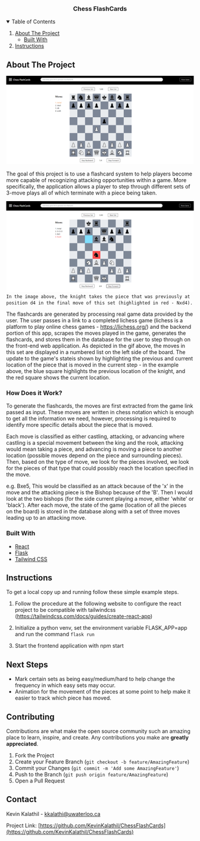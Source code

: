 <!-- PROJECT SHIELDS -->
<!--
*** I'm using markdown "reference style" links for readability.
*** Reference links are enclosed in brackets [ ] instead of parentheses ( ).
*** See the bottom of this document for the declaration of the reference variables
*** for contributors-url, forks-url, etc. This is an optional, concise syntax you may use.
*** https://www.markdownguide.org/basic-syntax/#reference-style-links
-->

<!-- PROJECT LOGO -->
<br />
<p align="center">
  <h3 align="center">Chess FlashCards</h3>
</p>

<!-- TABLE OF CONTENTS -->
<details open="open">
  <summary>Table of Contents</summary>
  <ol>
    <li>
      <a href="#about-the-project">About The Project</a>
      <ul>
        <li><a href="#built-with">Built With</a></li>
      </ul>
    </li>
    <li><a href="#instructions">Instructions</a></li>
  </ol>
</details>

<!-- ABOUT THE PROJECT -->

## About The Project

![Product Name Screen Shot][product-animation]

The goal of this project is to use a flashcard system to help players become more capable of recognizing attacking opportunities within a game. More specifically, the application allows a player to step through different sets of 3-move plays all of which terminate with a piece being taken.

![Product Name Screen Shot][product-screenshot]
`In the image above, the knight takes the piece that was previously at position d4 in the final move of this set (highlighted in red - Nxd4).`

The flashcards are generated by processing real game data provided by the user. The user passes in a link to a completed lichess game (lichess is a platform to play online chess games - https://lichess.org/) and the backend portion of this app, scrapes the moves played in the game, generates the flashcards, and stores them in the database for the user to step through on the front-end web application. As depicted in the gif above, the moves in this set are displayed in a numbered list on the left side of the board. The update to the game's stateis shown by highlighting the previous and current location of the piece that is moved in the current step - in the example above, the blue square highlights the previous location of the knight, and the red square shows the current location.

### How Does it Work?

To generate the flashcards, the moves are first extracted from the game link passed as input. These moves are written in chess notation which is enough to get all the information we need, however, processing is required to identify more specific details about the piece that is moved.

Each move is classified as either castling, attacking, or advancing where castling is a special movement between the king and the rook, attacking would mean taking a piece, and advancing is moving a piece to another location (possible moves depend on the piece and surrounding pieces). Then, based on the type of move, we look for the pieces involved, we look for the pieces of that type that could possibly reach the location specified in the move.

e.g. Bxe5, This would be classified as an attack because of the 'x' in the move and the attacking piece is the Bishop because of the 'B'. Then I would look at the two bishops (for the side current playing a move, either 'white' or 'black'). After each move, the state of the game (location of all the pieces on the board) is stored in the database along with a set of three moves leading up to an attacking move.

### Built With

- [React](https://reactjs.org/)
- [Flask](https://flask.palletsprojects.com/en/2.0.x/)
- [Tailwind CSS](https://tailwindcss.com/)

<!-- GETTING STARTED -->

## Instructions

To get a local copy up and running follow these simple example steps.

1. Follow the procedure at the following website to configure the react project to be compatible with tailwindcss (https://tailwindcss.com/docs/guides/create-react-app)

2. Initialize a python venv, set the environment variable FLASK_APP=app and run the command `flask run`

3. Start the frontend application with npm start

## Next Steps

- Mark certain sets as being easy/medium/hard to help change the frequency in which easy sets may occur.
- Animation for the movement of the pieces at some point to help make it easier to track which piece has moved.

## Contributing

Contributions are what make the open source community such an amazing place to learn, inspire, and create. Any contributions you make are **greatly appreciated**.

1. Fork the Project
2. Create your Feature Branch (`git checkout -b feature/AmazingFeature`)
3. Commit your Changes (`git commit -m 'Add some AmazingFeature'`)
4. Push to the Branch (`git push origin feature/AmazingFeature`)
5. Open a Pull Request

<!-- LICENSE -->

## Contact

Kevin Kalathil - kkalathi@uwaterloo.ca

Project Link: [https://github.com/KevinKalathil/ChessFlashCards](https://github.com/KevinKalathil/ChessFlashCards)

<!-- MARKDOWN LINKS & IMAGES -->
<!-- https://www.markdownguide.org/basic-syntax/#reference-style-links -->

[contributors-shield]: https://img.shields.io/github/contributors/othneildrew/Best-README-Template.svg?style=for-the-badge
[contributors-url]: https://github.com/othneildrew/Best-README-Template/graphs/contributors
[forks-shield]: https://img.shields.io/github/forks/othneildrew/Best-README-Template.svg?style=for-the-badge
[forks-url]: https://github.com/othneildrew/Best-README-Template/network/members
[stars-shield]: https://img.shields.io/github/stars/othneildrew/Best-README-Template.svg?style=for-the-badge
[stars-url]: https://github.com/othneildrew/Best-README-Template/stargazers
[issues-shield]: https://img.shields.io/github/issues/othneildrew/Best-README-Template.svg?style=for-the-badge
[issues-url]: https://github.com/othneildrew/Best-README-Template/issues
[license-shield]: https://img.shields.io/github/license/othneildrew/Best-README-Template.svg?style=for-the-badge
[license-url]: https://github.com/othneildrew/Best-README-Template/blob/master/LICENSE.txt
[linkedin-shield]: https://img.shields.io/badge/-LinkedIn-black.svg?style=for-the-badge&logo=linkedin&colorB=555
[linkedin-url]: https://linkedin.com/in/othneildrew
[product-animation]: images/Animation.gif
[product-screenshot]: images/Overview.png
[ambiguous-case]: images/FindingCandidate.png
